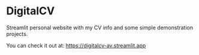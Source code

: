 # DigitalCV
Streamlit personal website with my CV info and some simple demonstration projects.

You can check it out at: https://digitalcv-av.streamlit.app
